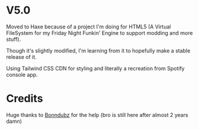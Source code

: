 # V5.0

Moved to Haxe because of a project I'm doing for HTML5 (A Virtual FileSystem for my Friday Night Funkin' Engine to support modding and more stuff).

Though it's slightly modified, I'm learning from it to hopefully make a stable release of it.

Using Tailwind CSS CDN for styling and literally a recreation from Spotify console app.

# Credits

Huge thanks to [Bonndubz](https://github.com/xhyabunny) for the help (bro is still here after almost 2 years damn)
